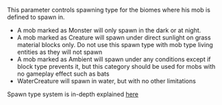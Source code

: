 This parameter controls spawning type for the biomes where his mob is defined to spawn in.

* A mob marked as Monster will only spawn in the dark or at night.
* A mob marked as Creature will spawn under direct sunlight on grass material blocks only. Do not use this spawn type with
mob type living entities as they will not spawn
* A mob marked as Ambient will spawn under any conditions except if block type prevents it,
but this category should be used for mobs with no gameplay effect such as bats
* WaterCreature will spawn in water, but with no other limitations

Spawn type system is in-depth explained [here](https://mcreator.net/wiki/mob-spawning-parameters)